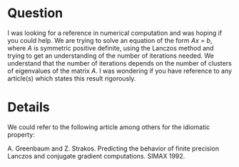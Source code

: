 # Question #

I was looking for a reference in numerical computation and was hoping if
you could help. We are trying to solve an equation of the form _Ax = b_,
where _A_ is symmetric positive definite, using the Lanczos method and
trying to get an understanding of the number of iterations needed. We
understand that the number of iterations depends on the number of clusters of eigenvalues of the matrix _A_. I was wondering if you have reference to any article(s) which states this result rigorously.


# Details #

We could refer to the following article among others for the idiomatic property:

A. Greenbaum and Z. Strakos. Predicting the behavior of finite precision Lanczos and conjugate gradient computations. SIMAX 1992.